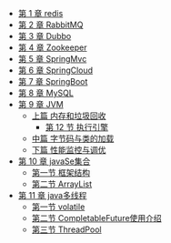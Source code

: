 * [第 1 章 redis](_content/chapter01_redis/coverpage.md)
* [第 2 章 RabbitMQ](_content/chapter02_RabbitMQ/coverpage.md)
* [第 3 章 Dubbo](_content/chapter03_Dubbo/coverpage.md)
* [第 4 章 Zookeeper](_content/chapter04_ZK/coverpage.md)
* [第 5 章 SpringMvc](_content/chapter05_SpringMvc/coverpage.md)
* [第 6 章 SpringCloud](_content/chapter06_SpringCloud/coverpage.md)
* [第 7 章 SpringBoot](_content/chapter07_SpringBoot/coverpage.md)
* [第 8 章 MySQL](_content/chapter08_MySQL/coverpage.md)
* [第 9 章 JVM](_content/chapter09_JVM/coverpage.md)
  * [上篇 内存和垃圾回收](_content/chapter09_JVM/coverpage.md)
    * [第 12 节 执行引擎](_content/chapter09_JVM/上篇_内存和垃圾回收/12_执行引擎.md) 
  * [中篇 字节码与类的加载]()
  * [下篇 性能监控与调优]()
* [第 10 章 javaSe集合](_content/chapter10_Collection/coverpage.md)
  * [第一节 框架结构](_content/chapter10_Collection/1_框架结构.md)
  * [第二节 ArrayList](_content/chapter10_Collection/2_ArrayList.md)
* [第 11 章 java多线程](_content/chapter11_MultiThread/coverpage.md)
  * [第一节 volatile](_content/chapter11_MultiThread/1_volatile.md)
  * [第二节 CompletableFuture使用介绍](_content/chapter11_MultiThread/2_CompletableFuture.md)
  * [第三节 ThreadPool](_content/chapter11_MultiThread/3_ThreadPool.md)
